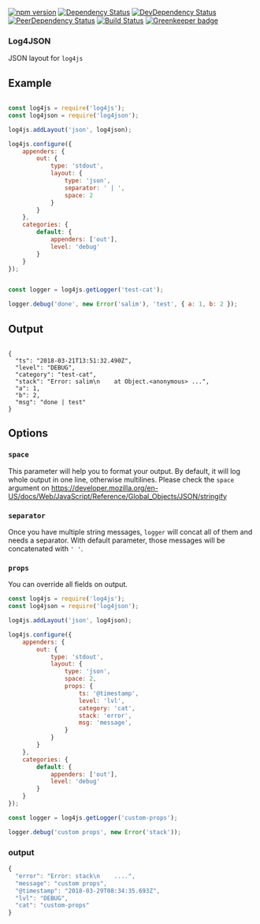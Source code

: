 [![npm version](https://badge.fury.io/js/log4json.svg)](http://badge.fury.io/js/log4json)
[![Dependency Status](https://david-dm.org/salimkayabasi/log4json.svg)](https://david-dm.org/salimkayabasi/log4json)
[![DevDependency Status](https://david-dm.org/salimkayabasi/log4json/dev-status.svg)](https://david-dm.org/salimkayabasi/log4json#info=devDependencies)
[![PeerDependency Status](https://david-dm.org/salimkayabasi/log4json/peer-status.svg)](https://david-dm.org/salimkayabasi/log4json#info=peerDependencies)
[![Build Status](https://travis-ci.org/salimkayabasi/log4json.svg?branch=master)](https://travis-ci.org/salimkayabasi/log4json)
[![Greenkeeper badge](https://badges.greenkeeper.io/salimkayabasi/log4json.svg)](https://greenkeeper.io/)

### Log4JSON

JSON layout for `log4js`


## Example

```javascript

const log4js = require('log4js');
const log4json = require('log4json');

log4js.addLayout('json', log4json);

log4js.configure({
    appenders: {
        out: {
            type: 'stdout',
            layout: {
                type: 'json',
                separator: ' | ',
                space: 2
            }
        }
    },
    categories: {
        default: {
            appenders: ['out'],
            level: 'debug'
        }
    }
});


const logger = log4js.getLogger('test-cat');

logger.debug('done', new Error('salim'), 'test', { a: 1, b: 2 });


```
## Output

```

{
  "ts": "2018-03-21T13:51:32.490Z",
  "level": "DEBUG",
  "category": "test-cat",
  "stack": "Error: salim\n    at Object.<anonymous> ...",
  "a": 1,
  "b": 2,
  "msg": "done | test"
}

```

## Options

### `space`
This parameter will help you to format your output. By default, it will log whole output in one line, otherwise multilines.
Please check the `space` argument on https://developer.mozilla.org/en-US/docs/Web/JavaScript/Reference/Global_Objects/JSON/stringify

### `separator`
Once you have multiple string messages, `logger` will concat all of them and needs a separator.
With default parameter, those messages will be concatenated with `' '`.


### `props`
You can override all fields on output.

```javascript
const log4js = require('log4js');
const log4json = require('log4json');

log4js.addLayout('json', log4json);

log4js.configure({
    appenders: {
        out: {
            type: 'stdout',
            layout: {
                type: 'json',
                space: 2,
                props: {
                    ts: '@timestamp',
                    level: 'lvl',
                    category: 'cat',
                    stack: 'error',
                    msg: 'message',
                }
            }
        }
    },
    categories: {
        default: {
            appenders: ['out'],
            level: 'debug'
        }
    }
});

const logger = log4js.getLogger('custom-props');

logger.debug('custom props', new Error('stack'));

```

### output
```javascript
{
  "error": "Error: stack\n    ....",
  "message": "custom props",
  "@timestamp": "2018-03-29T08:34:35.693Z",
  "lvl": "DEBUG",
  "cat": "custom-props"
}
```
